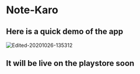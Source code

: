 # Note-Karo

## Here is a quick demo of the app

![Edited-20201026-135312](https://user-images.githubusercontent.com/31301266/97191857-506d3180-17cd-11eb-9317-5593f00d62d2.gif)

## It will be live on the playstore soon
